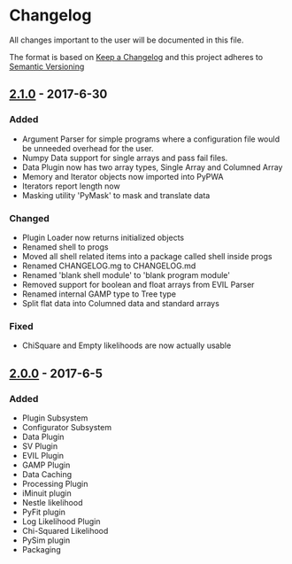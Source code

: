 # Changelog
All changes important to the user will be documented in this file.

The format is based on [Keep a Changelog](http://keepachangelog.com/)
and this project adheres to [Semantic Versioning](http://semver.org/)

## [2.1.0] - 2017-6-30
### Added
 - Argument Parser for simple programs where a configuration file would be
   unneeded overhead for the user.
 - Numpy Data support for single arrays and pass fail files.
 - Data Plugin now has two array types, Single Array and Columned Array
 - Memory and Iterator objects now imported into PyPWA
 - Iterators report length now
 - Masking utility 'PyMask' to mask and translate data
### Changed
 - Plugin Loader now returns initialized objects
 - Renamed shell to progs
 - Moved all shell related items into a package called shell inside progs
 - Renamed CHANGELOG.mg to CHANGELOG.md
 - Renamed 'blank shell module' to 'blank program module'
 - Removed support for boolean and float arrays from EVIL Parser
 - Renamed internal GAMP type to Tree type
 - Split flat data into Columned data and standard arrays
### Fixed
 - ChiSquare and Empty likelihoods are now actually usable

## [2.0.0] - 2017-6-5
### Added
 - Plugin Subsystem
 - Configurator Subsystem
 - Data Plugin
 - SV Plugin
 - EVIL Plugin
 - GAMP Plugin
 - Data Caching
 - Processing Plugin
 - iMinuit plugin
 - Nestle likelihood
 - PyFit plugin
 - Log Likelihood Plugin
 - Chi-Squared Likelihood
 - PySim plugin
 - Packaging

[2.1.0]: https://github.com/JeffersonLab/PyPWA/compare/v2.0.0...v2.1.0
[2.0.0]: https://github.com/JeffersonLab/PyPWA/compare/v1.1...v2.0.0

